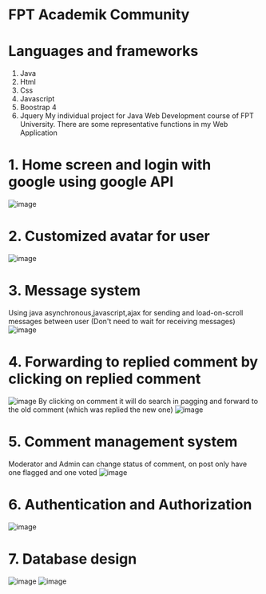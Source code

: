 # FPT Academik Community
# Languages and frameworks
1. Java
2. Html
3. Css
4. Javascript
5. Boostrap 4
6. Jquery
My individual project for Java Web Development course of FPT University. There are some representative functions in my Web Application
# 1. Home screen and login with google using google API
![image](https://user-images.githubusercontent.com/80164976/161383990-066f059c-35c9-40e9-93fc-2236df7778fb.png)
# 2. Customized avatar for user
![image](https://user-images.githubusercontent.com/80164976/161384116-23b0834d-9ca9-4e0e-bc63-651291d32bc0.png)
# 3. Message system
Using java asynchronous,javascript,ajax for sending and load-on-scroll messages between user (Don't need to wait for receiving messages)
![image](https://user-images.githubusercontent.com/80164976/161384180-e1ccac87-4062-4589-b8d2-931e7961aa31.png)
# 4. Forwarding to replied comment by clicking on replied comment 
![image](https://user-images.githubusercontent.com/80164976/161384267-afd8f76c-a4c3-4316-a636-824748da5001.png)
By clicking on comment it will do search in pagging and forward to the old comment (which was replied the new one)
![image](https://user-images.githubusercontent.com/80164976/161384275-3ee39d68-d8ab-4eba-9618-05c97be901ef.png)
# 5. Comment management system 
Moderator and Admin can change status of comment, on post only have one flagged and one voted
![image](https://user-images.githubusercontent.com/80164976/161384335-7942e5c7-1947-425f-807f-5b108b795b53.png)
# 6. Authentication and Authorization
![image](https://user-images.githubusercontent.com/80164976/161384416-7a8ee03f-823a-4bee-a51b-9e1bb46f7860.png)
# 7. Database design
![image](https://user-images.githubusercontent.com/80164976/161384721-ec87eb9a-1906-4d30-8e94-c3b26cde18a5.png) 
![image](https://user-images.githubusercontent.com/80164976/161384731-747de4f4-9ad7-4683-9fad-9092b405f9db.png)







